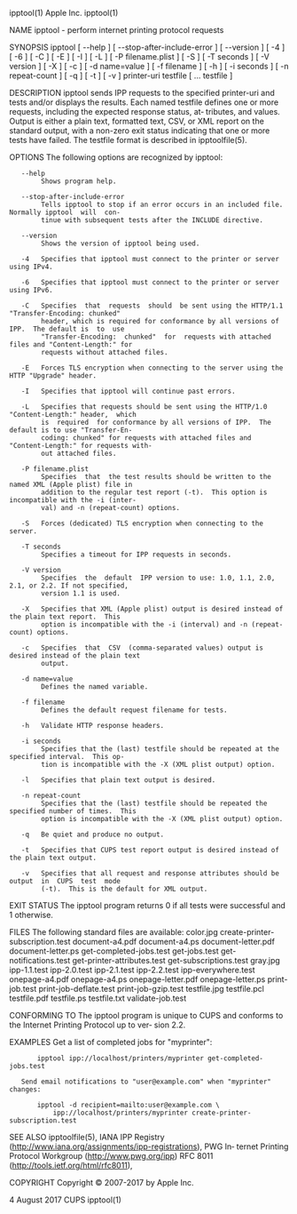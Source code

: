 ipptool(1)                                    Apple Inc.                                    ipptool(1)

NAME
       ipptool - perform internet printing protocol requests

SYNOPSIS
       ipptool  [  --help ] [ --stop-after-include-error ] [ --version ] [ -4 ] [ -6 ] [ -C ] [ -E ] [
       -I ] [ -L ] [ -P filename.plist ] [ -S ] [ -T seconds ] [ -V version ] [ -X  ]  [  -c  ]  [  -d
       name=value  ]  [  -f  filename ] [ -h ] [ -i seconds ] [ -n repeat-count ] [ -q ] [ -t ] [ -v ]
       printer-uri testfile [ ...  testfile ]

DESCRIPTION
       ipptool sends IPP requests to the specified printer-uri and tests and/or displays the  results.
       Each  named  testfile defines one or more requests, including the expected response status, at‐
       tributes, and values.  Output is either a plain text, formatted text, CSV, or XML report on the
       standard  output,  with  a  non-zero exit status indicating that one or more tests have failed.
       The testfile format is described in ipptoolfile(5).

OPTIONS
       The following options are recognized by ipptool:

       --help
            Shows program help.

       --stop-after-include-error
            Tells ipptool to stop if an error occurs in an included file. Normally ipptool  will  con‐
            tinue with subsequent tests after the INCLUDE directive.

       --version
            Shows the version of ipptool being used.

       -4   Specifies that ipptool must connect to the printer or server using IPv4.

       -6   Specifies that ipptool must connect to the printer or server using IPv6.

       -C   Specifies  that  requests  should  be sent using the HTTP/1.1 "Transfer-Encoding: chunked"
            header, which is required for conformance by all versions of IPP.  The default is  to  use
            "Transfer-Encoding:  chunked"  for  requests with attached files and "Content-Length:" for
            requests without attached files.

       -E   Forces TLS encryption when connecting to the server using the HTTP "Upgrade" header.

       -I   Specifies that ipptool will continue past errors.

       -L   Specifies that requests should be sent using the HTTP/1.0 "Content-Length:" header,  which
            is  required  for conformance by all versions of IPP.  The default is to use "Transfer-En‐
            coding: chunked" for requests with attached files and "Content-Length:" for requests with‐
            out attached files.

       -P filename.plist
            Specifies  that  the test results should be written to the named XML (Apple plist) file in
            addition to the regular test report (-t).  This option is incompatible with the -i (inter‐
            val) and -n (repeat-count) options.

       -S   Forces (dedicated) TLS encryption when connecting to the server.

       -T seconds
            Specifies a timeout for IPP requests in seconds.

       -V version
            Specifies  the  default  IPP version to use: 1.0, 1.1, 2.0, 2.1, or 2.2. If not specified,
            version 1.1 is used.

       -X   Specifies that XML (Apple plist) output is desired instead of the plain text report.  This
            option is incompatible with the -i (interval) and -n (repeat-count) options.

       -c   Specifies  that  CSV  (comma-separated values) output is desired instead of the plain text
            output.

       -d name=value
            Defines the named variable.

       -f filename
            Defines the default request filename for tests.

       -h   Validate HTTP response headers.

       -i seconds
            Specifies that the (last) testfile should be repeated at the specified interval.  This op‐
            tion is incompatible with the -X (XML plist output) option.

       -l   Specifies that plain text output is desired.

       -n repeat-count
            Specifies that the (last) testfile should be repeated the specified number of times.  This
            option is incompatible with the -X (XML plist output) option.

       -q   Be quiet and produce no output.

       -t   Specifies that CUPS test report output is desired instead of the plain text output.

       -v   Specifies that all request and response attributes should be  output  in  CUPS  test  mode
            (-t).  This is the default for XML output.

EXIT STATUS
       The ipptool program returns 0 if all tests were successful and 1 otherwise.

FILES
       The following standard files are available:
       color.jpg
       create-printer-subscription.test
       document-a4.pdf
       document-a4.ps
       document-letter.pdf
       document-letter.ps
       get-completed-jobs.test
       get-jobs.test
       get-notifications.test
       get-printer-attributes.test
       get-subscriptions.test
       gray.jpg
       ipp-1.1.test
       ipp-2.0.test
       ipp-2.1.test
       ipp-2.2.test
       ipp-everywhere.test
       onepage-a4.pdf
       onepage-a4.ps
       onepage-letter.pdf
       onepage-letter.ps
       print-job.test
       print-job-deflate.test
       print-job-gzip.test
       testfile.jpg
       testfile.pcl
       testfile.pdf
       testfile.ps
       testfile.txt
       validate-job.test

CONFORMING TO
       The ipptool program is unique to CUPS and conforms to the Internet Printing Protocol up to ver‐
       sion 2.2.

EXAMPLES
       Get a list of completed jobs for "myprinter":

           ipptool ipp://localhost/printers/myprinter get-completed-jobs.test

       Send email notifications to "user@example.com" when "myprinter" changes:

           ipptool -d recipient=mailto:user@example.com \
               ipp://localhost/printers/myprinter create-printer-subscription.test

SEE ALSO
       ipptoolfile(5), IANA IPP Registry (http://www.iana.org/assignments/ipp-registrations), PWG  In‐
       ternet      Printing      Protocol      Workgroup     (http://www.pwg.org/ipp)     RFC     8011
       (http://tools.ietf.org/html/rfc8011),

COPYRIGHT
       Copyright © 2007-2017 by Apple Inc.

4 August 2017                                    CUPS                                       ipptool(1)
